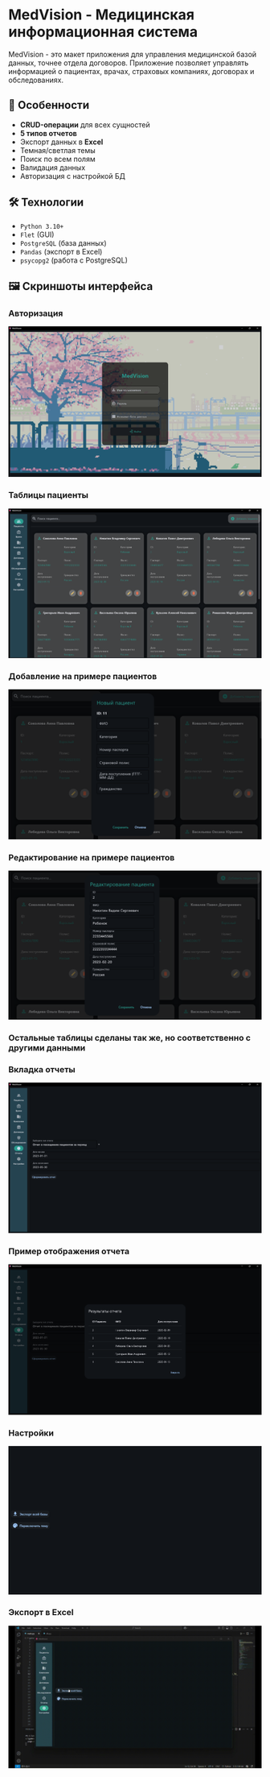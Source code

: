 # MedVision - Медицинская информационная система

MedVision - это макет приложения для управления медицинской базой данных, точнее отдела договоров. Приложение позволяет управлять информацией о пациентах, врачах, страховых компаниях, договорах и обследованиях.

## 🌟 Особенности

- **CRUD-операции** для всех сущностей
- **5 типов отчетов**
- Экспорт данных в **Excel**
- Темная/светлая темы
- Поиск по всем полям
- Валидация данных
- Авторизация с настройкой БД

## 🛠 Технологии

- `Python 3.10+`
- `Flet` (GUI)
- `PostgreSQL` (база данных)
- `Pandas` (экспорт в Excel)
- `psycopg2` (работа с PostgreSQL)

## 🖼 Скриншоты интерфейса

### Авторизация
![Экран Авторизации](assets/img_github/login.png)

### Таблицы пациенты
![Пациенты](assets/img_github/patient.png)

### Добавление на примере пациентов
![Добавление](assets/img_github/add.png)

### Редактирование на примере пациентов
![Редактирование](assets/img_github/edit.png)

### Остальные таблицы сделаны так же, но соответственно с другими данными

### Вкладка отчеты
![Отчеты](assets/img_github/sample_report.png)

### Пример отображения отчета
![Пример отчета](assets/img_github/report_output.png)

### Настройки
![Настройки](assets/img_github/settings.png)

### Экспорт в Excel
![Экспорт данных](assets/img_github/video.gif)
